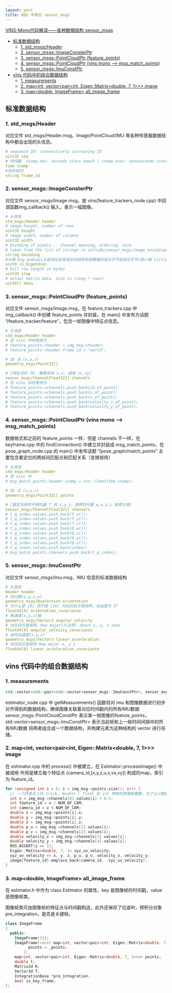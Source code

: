 ```yaml
---
layout: post
title: ROS 中常见 sensor_msgs
---
```


[VINS-Mono代码解读——各种数据结构 sensor_msgs](https://blog.csdn.net/qq_41839222/article/details/86030962)

<!-- TOC -->

- [标准数据结构](#标准数据结构)
  - [1. std_msgs/Header](#1-std_msgsheader)
  - [2. sensor_msgs::ImageConsterPtr](#2-sensor_msgsimageconsterptr)
  - [3. sensor_msgs::PointCloudPtr (feature_points)](#3-sensor_msgspointcloudptr-feature_points)
  - [4. sensor_msgs::PointCloudPtr (vins mono --> msg_match_points)](#4-sensor_msgspointcloudptr-vins-mono----msg_match_points)
  - [5. sensor_msgs::ImuConstPtr](#5-sensor_msgsimuconstptr)
- [vins 代码中的组合数据结构](#vins-代码中的组合数据结构)
  - [1. measurements](#1-measurements)
  - [2. map<int, vector<pair<int, Eigen::Matrix<double, 7, 1>>> image](#2-mapint-vectorpairint-eigenmatrixdouble-7-1-image)
  - [3. map<double, ImageFrame> all_image_frame](#3-mapdouble-imageframe-all_image_frame)

<!-- /TOC -->

## 标准数据结构

### 1. std_msgs/Header

对应文件 std_msgs/Header.msg，Image/PointCloud/IMU 等各种传感器数据结构中都会出现的头信息。

```yaml
# sequence ID: consecutively increasing ID 
uint32 seq 
# 时间戳  stamp.sec: seconds since epoch / stamp.nsec: nanoseconds since stamp_secs
time stamp 
#坐标系ID
string frame_id 
```

### 2. sensor_msgs::ImageConsterPtr

对应文件 sensor_msgs/Image.msg，是 vins(feature_trackers_node.cpp) 中回调函数img_callback() 输入，表示一幅图像。

```yaml
# 头信息
std_msgs/Header header
# image height, number of rows 
uint32 height         
# image width, number of columns
uint32 width          
# Encoding of pixels -- channel meaning, ordering, size
# taken from the list of strings in include/sensor_msgs/image_encodings.h
string encoding       
#大端 big endian(从低地址到高地址的顺序存放数据的高位字节到低位字节)和小端 little endian                      
uint8 is_bigendian    
# Full row length in bytes
uint32 step           
# actual matrix data, size is (step * rows)
uint8[] data          
```

### 3. sensor_msgs::PointCloudPtr (feature_points)

对应文件 sensor_msgs/Image.msg，在 feature_trackers.cpp 中 img_callback() 中创建 feature_points 并封装，在 main() 中发布为话题 “/feature_tracker/feature”，包含一帧图像中特征点信息。

```yaml
# 头信息
std_msgs/Header header
# 在 vins 中的使用为
# feature_points->header = img_msg->header;
# feature_points->header.frame_id = "world";

# 3D 点 (x,y,z)
geometry_msgs/Point32[]

# [特征点的 ID, 像素坐标 u,v, 速度 vx,vy]
sensor_msgs/ChannelFloat32[] channels
# 在 vins 中的使用为
# feature_points->channels.push_back(id_of_point);
# feature_points->channels.push_back(u_of_point);
# feature_points->channels.push_back(v_of_point);
# feature_points->channels.push_back(velocity_x_of_point);
# feature_points->channels.push_back(velocity_y_of_point);
```

### 4. sensor_msgs::PointCloudPtr (vins mono --> msg_match_points)

数据格式和之前的 feature_points 一样，但是 channels 不一样，在 keyframe.cpp 中的 findConnection() 中建立并封装成 msg_match_points，在 pose_graph_node.cpp 的 main() 中发布话题 “/pose_graph/match_points”
主要包含重定位的两帧间匹配点和匹配关系（变换矩阵）

```yaml
# 头信息
std_msgs/Header header 
# 在 vins 中
# msg_match_points.header.stamp = ros::Time(time_stamp);

# 3D 点 (x,y,z)
geometry_msgs/Point32[] points 

# [重定位帧的平移向量 T 的 x,y,z，旋转四元数 w,x,y,z 和索引值]
sensor_msgs/ChannelFloat32[] channels  
# t_q_index.values.push_back(T.x());
# t_q_index.values.push_back(T.y());
# t_q_index.values.push_back(T.z());
# t_q_index.values.push_back(Q.w());
# t_q_index.values.push_back(Q.x());
# t_q_index.values.push_back(Q.y());
# t_q_index.values.push_back(Q.z());
# t_q_index.values.push_back(index);
# msg_match_points.channels.push_back(t_q_index);
```

### 5. sensor_msgs::ImuConstPtr

对应文件 sensor_msgs/Imu.msg，IMU 信息的标准数据结构

```yaml
# 头信息
Header header	
# 四元数[x,y,z,w]
geometry_msgs/Quaternion orientation
# 为什么是 [9] 而不是 [16] 对应的协方差矩阵，自由度为 3?
float64[9] orientation_covariance	
# 角速度[x,y,z]轴
geometry_msgs/Vector3 angular_velocity	
# 对应协方差矩阵，Row major(行主序) about x, y, z axes
float64[9] angular_velocity_covariance	
# 线性加速度[x,y,z]
geometry_msgs/Vector3 linear_acceleration	
# 对应协方差矩阵 Row major x, y z 
float64[9] linear_acceleration_covariance	
```

## vins 代码中的组合数据结构

### 1. measurements

```c++
std::vector<std::pair<std::vector<sensor_msgs::ImuConstPtr>, sensor_msgs::PointCloudConstPtr>> measurements;
```

estimator_node.cpp 中 getMeasurements() 函数将对 imu 和图像数据进行初步对齐得到的数据结构，确保图像关联着对应时间戳内的所有IMU数据
sensor_msgs::PointCloudConstPtr 表示某一帧图像的feature_points，
std::vector<sensor_msgs::ImuConstPtr> 表示当前帧和上一帧时间间隔中的所有IMU数据
将两者组合成一个数据结构，并构建元素为这种结构的 vector 进行存储。

### 2. map<int, vector<pair<int, Eigen::Matrix<double, 7, 1>>> image

在 estimator.cpp 中的 process() 中被建立，在 Estimator::processImage() 中被调用
作用是建立每个特征点 (camera_id,[x,y,z,u,v,vx,vy]) 构成的map，索引为 feature_id。

```c++
for (unsigned int i = 0; i < img_msg->points.size(); i++) {
  // 一个四舍五入的 trick, double / float 到 int 转换时直接取整数，为了让小数部分大于 0.5 可以进位（小于 0.5 被舍去）
  int v = img_msg->channels[0].values[i] + 0.5;
  int feature_id = v / NUM_OF_CAM;
  int camera_id = v % NUM_OF_CAM;
  double x = img_msg->points[i].x;
  double y = img_msg->points[i].y;
  double z = img_msg->points[i].z;
  double p_u = img_msg->channels[1].values[i];
  double p_v = img_msg->channels[2].values[i];
  double velocity_x = img_msg->channels[3].values[i];
  double velocity_y = img_msg->channels[4].values[i];
  ROS_ASSERT(z == 1);
  Eigen::Matrix<double, 7, 1> xyz_uv_velocity;
  xyz_uv_velocity << x, y, z, p_u, p_v, velocity_x, velocity_y;
  image[feature_id].emplace_back(camera_id,  xyz_uv_velocity);
}
```

### 3. map<double, ImageFrame> all_image_frame

在 estimator.h 中作为 class Estimator 的属性，key 是图像帧的时间戳，value 是图像帧类。

图像帧类可由图像帧的特征点与时间戳构造，此外还保存了位姿Rt，预积分对象pre_integration，是否是关键帧。

```c++
class ImageFrame
{
  public:
    ImageFrame(){};
    ImageFrame(const map<int, vector<pair<int, Eigen::Matrix<double, 7, 1>>>>& _points, double _t):t{_t},is_key_frame{false} {
          points = _points;
        };
    map<int, vector<pair<int, Eigen::Matrix<double, 7, 1>>>> points;
    double t;
    Matrix3d R;
    Vector3d T;
    IntegrationBase *pre_integration;
    bool is_key_frame;
};
```